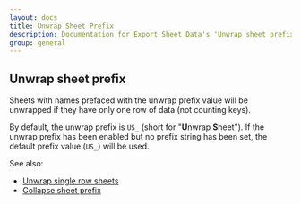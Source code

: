 ```yaml
---
layout: docs
title: Unwrap Sheet Prefix
description: Documentation for Export Sheet Data's 'Unwrap sheet prefix' option.
group: general
---
```


Unwrap sheet prefix
-------------------
Sheets with names prefaced with the unwrap prefix value will be unwrapped if they have only one row of data (not counting keys).

By default, the unwrap prefix is `US_` (short for "**U**nwrap **S**heet"). If the unwrap prefix has been enabled but no prefix string has been set, the default prefix value (`US_`) will be used.

See also:
- [Unwrap single row sheets](unwrapsinglerowsheets.md)
- [Collapse sheet prefix](collapseprefix.md)
